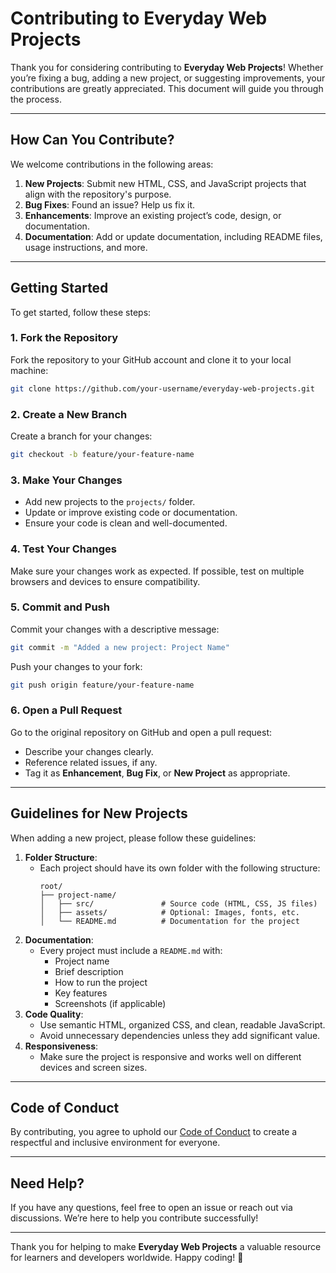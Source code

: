 # Contributing to Everyday Web Projects

Thank you for considering contributing to **Everyday Web Projects**! Whether you’re fixing a bug, adding a new project, or suggesting improvements, your contributions are greatly appreciated. This document will guide you through the process.

---

## **How Can You Contribute?**
We welcome contributions in the following areas:
1. **New Projects**: Submit new HTML, CSS, and JavaScript projects that align with the repository's purpose.
2. **Bug Fixes**: Found an issue? Help us fix it.
3. **Enhancements**: Improve an existing project’s code, design, or documentation.
4. **Documentation**: Add or update documentation, including README files, usage instructions, and more.

---

## **Getting Started**
To get started, follow these steps:

### 1. **Fork the Repository**
Fork the repository to your GitHub account and clone it to your local machine:
```bash
git clone https://github.com/your-username/everyday-web-projects.git
```

### 2. **Create a New Branch**
Create a branch for your changes:
```bash
git checkout -b feature/your-feature-name
```

### 3. **Make Your Changes**
- Add new projects to the `projects/` folder.
- Update or improve existing code or documentation.
- Ensure your code is clean and well-documented.

### 4. **Test Your Changes**
Make sure your changes work as expected. If possible, test on multiple browsers and devices to ensure compatibility.

### 5. **Commit and Push**
Commit your changes with a descriptive message:
```bash
git commit -m "Added a new project: Project Name"
```
Push your changes to your fork:
```bash
git push origin feature/your-feature-name
```

### 6. **Open a Pull Request**
Go to the original repository on GitHub and open a pull request:
- Describe your changes clearly.
- Reference related issues, if any.
- Tag it as **Enhancement**, **Bug Fix**, or **New Project** as appropriate.

---

## **Guidelines for New Projects**
When adding a new project, please follow these guidelines:
1. **Folder Structure**: 
   - Each project should have its own folder with the following structure:
     ```
     root/
     ├── project-name/
     │   ├── src/               # Source code (HTML, CSS, JS files)
     │   ├── assets/            # Optional: Images, fonts, etc.
     │   └── README.md          # Documentation for the project
     ```
2. **Documentation**:
   - Every project must include a `README.md` with:
     - Project name
     - Brief description
     - How to run the project
     - Key features
     - Screenshots (if applicable)
3. **Code Quality**:
   - Use semantic HTML, organized CSS, and clean, readable JavaScript.
   - Avoid unnecessary dependencies unless they add significant value.
4. **Responsiveness**:
   - Make sure the project is responsive and works well on different devices and screen sizes.

---

## **Code of Conduct**
By contributing, you agree to uphold our [Code of Conduct](CODE_OF_CONDUCT.md) to create a respectful and inclusive environment for everyone.

---

## **Need Help?**
If you have any questions, feel free to open an issue or reach out via discussions. We’re here to help you contribute successfully!

---

Thank you for helping to make **Everyday Web Projects** a valuable resource for learners and developers worldwide. Happy coding! 🎉

